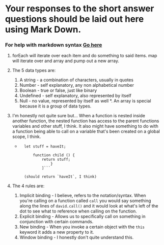 # Your responses to the short answer questions should be laid out here using Mark Down.
### For help with markdown syntax [Go here](https://github.com/adam-p/markdown-here/wiki/Markdown-Cheatsheet)

1. forEach will iterate over each item and do something to said items. map will iterate over and array and pump out a new array.

2. The 5 data types are:
	1. A string - a combination of characters, usually in quotes
	2. Number - self explanatory, any non alphabetical number
	3. Boolean - true or false, just like binary
	4. Undefined - self explanatory, also represented by itself
	5. Null - no value, represented by itself as well
		*. An array is special because it is a group of data types.

3. I'm honestly not quite sure but... When a function is nested inside another function, the nested function has access to the parent functions variables and other stuff, I think. It also might have something to do with a function being able to call on a variable that's been created on a global scope, I think.
	- ``` function parent () {
		let stuff = haveIt;
		
			function child () {
				return stuff;
					}
				]```

		(should return `haveIt`, I think)

4. The 4 rules are:
	1. Implicit binding - I believe, refers to the notation/syntax. When you're calling on a function called `call` you would say something along the lines of `david.call()` and it would look at what's left of the dot to see what to reference when calling on the function.
	2. Explicit binding - Allows us to specifically call on something in conjunction with certain commands.
	3. New binding - When you invoke a certain object with the `this` keyword it adds a new property to it.
	4. Window binding - I honestly don't quite understand this.